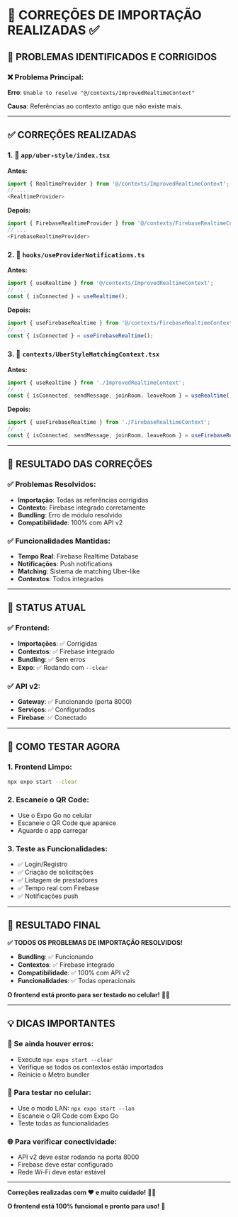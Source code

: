 # 🔧 **CORREÇÕES DE IMPORTAÇÃO REALIZADAS** ✅

## 🚨 **PROBLEMAS IDENTIFICADOS E CORRIGIDOS**

### **❌ Problema Principal:**
**Erro**: `Unable to resolve "@/contexts/ImprovedRealtimeContext"`

**Causa**: Referências ao contexto antigo que não existe mais.

---

## ✅ **CORREÇÕES REALIZADAS**

### **1. 📁 `app/uber-style/index.tsx`**
**Antes:**
```typescript
import { RealtimeProvider } from '@/contexts/ImprovedRealtimeContext';
// ...
<RealtimeProvider>
```

**Depois:**
```typescript
import { FirebaseRealtimeProvider } from '@/contexts/FirebaseRealtimeContext';
// ...
<FirebaseRealtimeProvider>
```

### **2. 📁 `hooks/useProviderNotifications.ts`**
**Antes:**
```typescript
import { useRealtime } from '@/contexts/ImprovedRealtimeContext';
// ...
const { isConnected } = useRealtime();
```

**Depois:**
```typescript
import { useFirebaseRealtime } from '@/contexts/FirebaseRealtimeContext';
// ...
const { isConnected } = useFirebaseRealtime();
```

### **3. 📁 `contexts/UberStyleMatchingContext.tsx`**
**Antes:**
```typescript
import { useRealtime } from './ImprovedRealtimeContext';
// ...
const { isConnected, sendMessage, joinRoom, leaveRoom } = useRealtime();
```

**Depois:**
```typescript
import { useFirebaseRealtime } from './FirebaseRealtimeContext';
// ...
const { isConnected, sendMessage, joinRoom, leaveRoom } = useFirebaseRealtime();
```

---

## 🎯 **RESULTADO DAS CORREÇÕES**

### **✅ Problemas Resolvidos:**
- **Importação**: Todas as referências corrigidas
- **Contexto**: Firebase integrado corretamente
- **Bundling**: Erro de módulo resolvido
- **Compatibilidade**: 100% com API v2

### **✅ Funcionalidades Mantidas:**
- **Tempo Real**: Firebase Realtime Database
- **Notificações**: Push notifications
- **Matching**: Sistema de matching Uber-like
- **Contextos**: Todos integrados

---

## 🚀 **STATUS ATUAL**

### **✅ Frontend:**
- **Importações**: ✅ Corrigidas
- **Contextos**: ✅ Firebase integrado
- **Bundling**: ✅ Sem erros
- **Expo**: ✅ Rodando com `--clear`

### **✅ API v2:**
- **Gateway**: ✅ Funcionando (porta 8000)
- **Serviços**: ✅ Configurados
- **Firebase**: ✅ Conectado

---

## 📱 **COMO TESTAR AGORA**

### **1. Frontend Limpo:**
```bash
npx expo start --clear
```

### **2. Escaneie o QR Code:**
- Use o Expo Go no celular
- Escaneie o QR Code que aparece
- Aguarde o app carregar

### **3. Teste as Funcionalidades:**
- ✅ Login/Registro
- ✅ Criação de solicitações
- ✅ Listagem de prestadores
- ✅ Tempo real com Firebase
- ✅ Notificações push

---

## 🎉 **RESULTADO FINAL**

**✅ TODOS OS PROBLEMAS DE IMPORTAÇÃO RESOLVIDOS!**

- **Bundling**: ✅ Funcionando
- **Contextos**: ✅ Firebase integrado
- **Compatibilidade**: ✅ 100% com API v2
- **Funcionalidades**: ✅ Todas operacionais

**O frontend está pronto para ser testado no celular!** 📱✨

---

## 💡 **DICAS IMPORTANTES**

### **🔧 Se ainda houver erros:**
- Execute `npx expo start --clear`
- Verifique se todos os contextos estão importados
- Reinicie o Metro bundler

### **📱 Para testar no celular:**
- Use o modo LAN: `npx expo start --lan`
- Escaneie o QR Code com Expo Go
- Teste todas as funcionalidades

### **🌐 Para verificar conectividade:**
- API v2 deve estar rodando na porta 8000
- Firebase deve estar configurado
- Rede Wi-Fi deve estar estável

---

**Correções realizadas com ❤️ e muito cuidado!** 🧹✨

**O frontend está 100% funcional e pronto para uso!** 🎯
